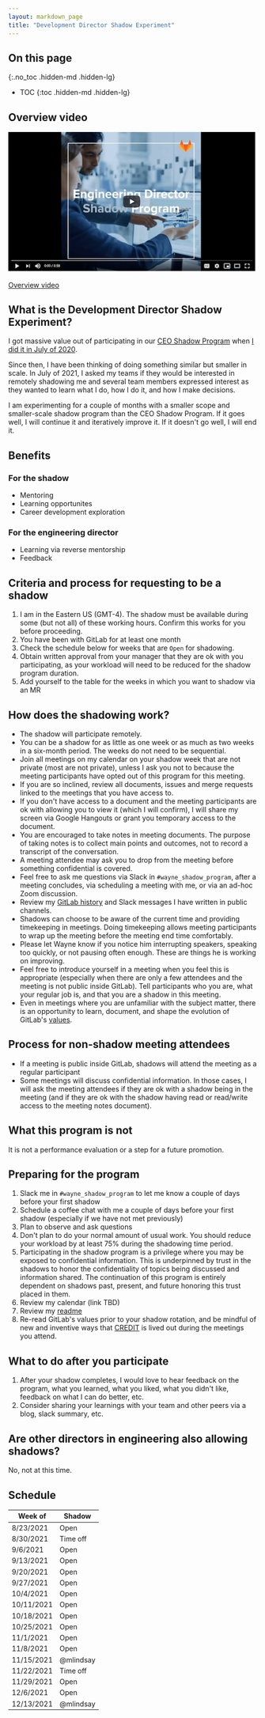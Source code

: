 ```yaml
---
layout: markdown_page
title: "Development Director Shadow Experiment"
---
```


## On this page
{:.no_toc .hidden-md .hidden-lg}

- TOC
{:toc .hidden-md .hidden-lg}

## Overview video

[![Overview video](eng_director_shadow.png)](https://www.youtube.com/watch?v=xC9cOZkIhp0)


[Overview video](https://www.youtube.com/watch?v=xC9cOZkIhp0)

## What is the Development Director Shadow Experiment?

I got massive value out of participating in our [CEO Shadow Program](/handbook/ceo/shadow/) when [I did it in July of 2020](/blog/2020/07/08/ceo-shadow-impressions-takeaways/).

Since then, I have been thinking of doing something similar but smaller in scale.  In July of 2021, I asked my teams if they would be interested in remotely shadowing me and several team members expressed interest as they wanted to learn what I do, how I do it, and how I make decisions.

I am experimenting for a couple of months with a smaller scope and smaller-scale shadow program than the CEO Shadow Program.  If it goes well, I will continue it and iteratively improve it.  If it doesn't go well, I will end it.


## Benefits

### For the shadow

* Mentoring
* Learning opportunites
* Career development exploration

### For the engineering director

* Learning via reverse mentorship
* Feedback


## Criteria and process for requesting to be a shadow

1. I am in the Eastern US (GMT-4).  The shadow must be available during some (but not all) of these working hours.  Confirm this works for you before proceeding.
1. You have been with GitLab for at least one month
1. Check the schedule below for weeks that are `Open` for shadowing.
1. Obtain written approval from your manager that they are ok with you participating, as your workload will need to be reduced for the shadow program duration.
1. Add yourself to the table for the weeks in which you want to shadow via an MR

## How does the shadowing work?

* The shadow will participate remotely.
* You can be a shadow for as little as one week or as much as two weeks in a six-month period.  The weeks do not need to be sequential.
* Join all meetings on my calendar on your shadow week that are not private (most are not private), unless I ask you not to because the meeting participants have opted out of this program for this meeting.
* If you are so inclined, review all documents, issues and merge requests linked to the meetings that you have access to.
* If you don't have access to a document and the meeting participants are ok with allowing you to view it (which I will confirm), I will share my screen via Google Hangouts or grant you temporary access to the document.
* You are encouraged to take notes in meeting documents.  The purpose of taking notes is to collect main points and outcomes, not to record a transcript of the conversation.
* A meeting attendee may ask you to drop from the meeting before something confidential is covered.
* Feel free to ask me questions via Slack in `#wayne_shadow_program`, after a meeting concludes, via scheduling a meeting with me, or via an ad-hoc Zoom discussion.
* Review my [GitLab history](https://gitlab.com/whaber) and Slack messages I have written in public channels.
* Shadows can choose to be aware of the current time and providing timekeeping in meetings. Doing timekeeping allows meeting participants to wrap up the meeting before the meeting end time comfortably.
* Please let Wayne know if you notice him interrupting speakers, speaking too quickly, or not pausing often enough. These are things he is working on improving.
* Feel free to introduce yourself in a meeting when you feel this is appropriate (especially when there are only a few attendees and the meeting is not public inside GitLab). Tell participants who you are, what your regular job is, and that you are a shadow in this meeting.
* Even in meetings where you are unfamiliar with the subject matter, there is an opportunity to learn, document, and shape the evolution of GitLab's [values](/handbook/values/). 

## Process for non-shadow meeting attendees

* If a meeting is public inside GitLab, shadows will attend the meeting as a regular participant
* Some meetings will discuss confidential information. In those cases, I will ask the meeting attendees if they are ok with a shadow being in the meeting (and if they are ok with the shadow having read or read/write access to the meeting notes document).

## What this program is not

It is not a performance evaluation or a step for a future promotion.

## Preparing for the program

1. Slack me in `#wayne_shadow_program` to let me know a couple of days before your first shadow
1. Schedule a coffee chat with me a couple of days before your first shadow (especially if we have not met previously)
1. Plan to observe and ask questions
1. Don't plan to do your normal amount of usual work.  You should reduce your workload by at least 75% during the shadowing time period.
1. Participating in the shadow program is a privilege where you may be exposed to confidential information. This is underpinned by trust in the shadows to honor the confidentiality of topics being discussed and information shared. The continuation of this program is entirely dependent on shadows past, present, and future honoring this trust placed in them.
1. Review my calendar (link TBD)
1. Review my [readme](/handbook/engineering/readmes/wayne-haber/) 
1. Re-read GitLab's values prior to your shadow rotation, and be mindful of new and inventive ways that [CREDIT](/handbook/values/#credit) is lived out during the meetings you attend.

## What to do after you participate

1. After your shadow completes, I would love to hear feedback on the program, what you learned, what you liked, what you didn't like, feedback on what I can do better, etc.
1. Consider sharing your learnings with your team and other peers via a blog, slack summary, etc.

## Are other directors in engineering also allowing shadows?

No, not at this time.

## Schedule


| Week of | Shadow |
| ------ | ------ |
| 8/23/2021 | Open |
| 8/30/2021 | Time off |
| 9/6/2021 | Open |
| 9/13/2021 | Open |
| 9/20/2021 | Open |
| 9/27/2021 | Open |
| 10/4/2021 | Open |
| 10/11/2021 | Open |
| 10/18/2021 | Open |
| 10/25/2021 | Open |
| 11/1/2021 | Open |
| 11/8/2021 | Open |
| 11/15/2021 | @mlindsay |
| 11/22/2021 | Time off  |
| 11/29/2021 | Open |
| 12/6/2021 | Open |
| 12/13/2021 | @mlindsay |

